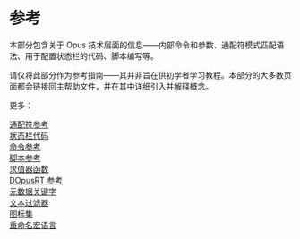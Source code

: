 # 参考

本部分包含关于 Opus 技术层面的信息——内部命令和参数、通配符模式匹配语法、用于配置状态栏的代码、脚本编写等。

请仅将此部分作为参考指南——其并非旨在供初学者学习教程。本部分的大多数页面都会链接回主帮助文件，并在其中详细引入并解释概念。

更多：

[通配符参考](/Manual/reference/wildcard_reference/README.zh.md)  
[状态栏代码](/Manual/reference/status_bar_codes/README.zh.md)  
[命令参考](/Manual/reference/command_reference/README.zh.md)  
[脚本参考](/Manual/reference/scripting_reference/README.zh.md)  
[求值器函数](/Manual/reference/evaluator/README.zh.md)  
[DOpusRT 参考](/Manual/reference/dopusrt_reference/README.zh.md)  
[元数据关键字](/Manual/reference/metadata_keywords/README.zh.md)  
[文本过滤器](/Manual/reference/textual_filters.zh.md)  
[图标集](/Manual/reference/icon_sets/README.zh.md)  
[重命名宏语言](/Manual/reference/rename_macro_language.zh.md)